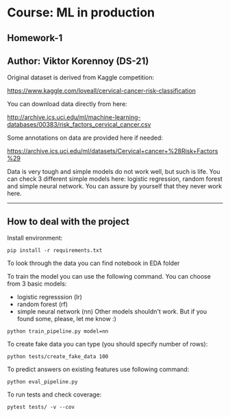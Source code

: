 # Course: ML in production
## Homework-1

## Author: Viktor Korennoy (DS-21)

Original dataset is derived from Kaggle competition:

https://www.kaggle.com/loveall/cervical-cancer-risk-classification

You can download data directly from here:

http://archive.ics.uci.edu/ml/machine-learning-databases/00383/risk_factors_cervical_cancer.csv

Some annotations on data are provided here if needed:

https://archive.ics.uci.edu/ml/datasets/Cervical+cancer+%28Risk+Factors%29

Data is very tough and simple models do not work well, but such is life. You can check 3 different simple models here: logistic regression, random forest and simple neural network. You can assure by yourself that they never work here.

--------
How to deal with the project
------------
Install environment:
```
pip install -r requirements.txt
```
To look through the data you can find notebook in EDA folder

To train the model you can use the following command. You can choose from 3 basic models: 
- logistic regresssion (lr)
- random forest (rf)
- simple neural network (nn)
Other models shouldn't work. But if you found some, please, let me know :)
 ```
 python train_pipeline.py model=nn
```
To create fake data you can type (you should specify number of rows):
 ```
 python tests/create_fake_data 100
```
To predict answers on existing features use following command:
```
python eval_pipeline.py
```
To run tests and check coverage:
```
pytest tests/ -v --cov
```
